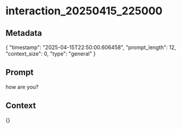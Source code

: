 # interaction_20250415_225000

## Metadata
{
  "timestamp": "2025-04-15T22:50:00.606458",
  "prompt_length": 12,
  "context_size": 0,
  "type": "general"
}

## Prompt
how are you?

## Context
{}

